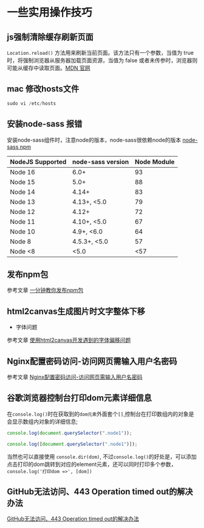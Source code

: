 # 一些实用操作技巧

## js强制清除缓存刷新页面

`Location.reload()` 方法用来刷新当前页面。该方法只有一个参数，当值为 true 时，将强制浏览器从服务器加载页面资源，当值为 false 或者未传参时，浏览器则可能从缓存中读取页面。[MDN 官网](https://developer.mozilla.org/zh-CN/docs/Web/API/Location/reload)

## mac 修改hosts文件

```js
sudo vi /etc/hosts 
```

## 安装node-sass 报错

安装node-sass组件时，注意node的版本，node-sass很依赖node的版本 [node-sass npm](https://www.npmjs.com/package/node-sass)

| NodeJS	Supported |	node-sass version | Node Module|
|  ----  | ----  | ----  |
|Node 16|	6.0+|	93|
|Node 15|	5.0+|	88|
|Node 14|	4.14+|	83|
|Node 13|	4.13+, <5.0|	79|
|Node 12|	4.12+|	72
|Node 11|	4.10+, <5.0|	67|
|Node 10|	4.9+, <6.0|	64|
|Node 8|	4.5.3+, <5.0|	57|
|Node <8|	<5.0|	<57|

## 发布npm包

参考文章 [一分钟教你发布npm包](https://segmentfault.com/a/1190000023075167)

## html2canvas生成图片时文字整体下移

- 字体问题

参考文章 [使用html2canvas开发遇到的字体偏移问题](https://www.cnblogs.com/caofeng11/p/13691270.html)

## Nginx配置密码访问-访问网页需输入用户名密码

参考文章 [Nginx配置密码访问-访问网页需输入用户名密码](https://segmentfault.com/a/1190000023086569)

## 谷歌浏览器控制台打印dom元素详细信息

在`console.log()`时在获取到的`dom元素`外面套个`[]`,控制台在打印数组内的对象是会显示数组内对象的详细信息;

```js
console.log(document.querySelector(".node1"));

console.log([document.querySelector(".node1")]);
```

当然也可以直接使用 `console.dir(dom)`, 不过`console.log()`的好处是，可以添加点击打印的dom跳转到对应的element元素，还可以同时打印多个参数，`console.log('打印dom =>', [dom])`

## GitHub无法访问、443 Operation timed out的解决办法

[GitHub无法访问、443 Operation timed out的解决办法](https://juejin.cn/post/6844904193170341896)
